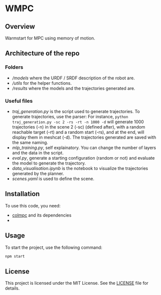# WMPC

## Overview
Warmstart for MPC using memory of motion.

## Architecture of the repo

### Folders
- */models* where the URDF / SRDF description of the robot are.
- */utils* for the helper functions.
- */results* where the models and the trajectories generated are.

### Useful files
- *traj_generation.py* is the script used to generate trajectories. To generate trajectories, use the parser: For instance, `python traj_generation.py -sc 2 -rs -rt -n 1000 -d` will generate 1000 trajectories (-n) in the scene 2 (-sc) (defined after), with a random reachable target (-rt) and a random start (-rs), and at the end, will display them in meshcat (-d). The trajectories generated are saved with the same naming.
- *mlp_training.py*, self explainatory. You can change the number of layers and the data in the script.
- *eval.py*, generate a starting configuration (random or not) and evaluate the model to generate the trajectory.
- *data_visualisation.ipynb* is the notebook to visualize the trajectories generated by the planner.
- *scenes.yaml* is used to define the scene.

## Installation
To use this code, you need: 

- [colmpc](https://github.com/agimus-project/colmpc/tree/main) and its dependencies
-  

## Usage
To start the project, use the following command:
```bash
npm start
```

## License
This project is licensed under the MIT License. See the [LICENSE](LICENSE) file for details.

